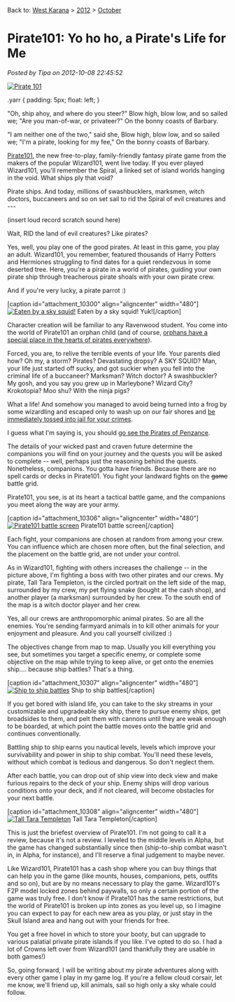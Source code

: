 Back to: [West Karana](/posts/westkarana.md) > [2012](/posts/2012/westkarana.md) > [October](./westkarana.md)
# Pirate101: Yo ho ho, a Pirate's Life for Me

*Posted by Tipa on 2012-10-08 22:45:52*

[![](../../../uploads/2012/10/Pirate-2012-10-08-22-32-11-71-480x269.jpg "Pirate 101")](../../../uploads/2012/10/Pirate-2012-10-08-22-32-11-71.jpg)


.yarr {
padding: 5px;
float: left;
}



"Oh, ship ahoy, and where do you steer?" 
Blow high, blow low, and so sailed we; 
"Are you man-of-war, or privateer?" 
On the bonny coasts of Barbary. 


"I am neither one of the two," said she, 
Blow high, blow low, and so sailed we; 
"I'm a pirate, looking for my fee," 
On the bonny coasts of Barbary. 


  

[Pirate101](https://www.pirate101.com/ "Pirate101"), the new free-to-play, family-friendly fantasy pirate game from the makers of the popular Wizard101, went live today. If you ever played Wizard101, you'll remember the Spiral, a linked set of island worlds hanging in the void. What ships ply that void?

Pirate ships. And today, millions of swashbucklers, marksmen, witch doctors, buccaneers and so on set sail to rid the Spiral of evil creatures and ---

(insert loud record scratch sound here)

Wait, RID the land of evil creatures? Like pirates?

Yes, well, you play one of the good pirates. At least in this game, you play an adult. Wizard101, you remember, featured thousands of Harry Potters and Hermiones struggling to find dates for a quiet rendezvous in some deserted tree. Here, you're a pirate in a world of pirates, guiding your own pirate ship through treacherous pirate shoals with your own pirate crew.

And if you're very lucky, a pirate parrot :)

[caption id="attachment\_10300" align="aligncenter" width="480"][![](../../../uploads/2012/10/Pirate-2012-10-08-19-44-41-05-480x270.jpg "Eaten by a sky squid!")](../../../uploads/2012/10/Pirate-2012-10-08-19-44-41-05.jpg) Eaten by a sky squid! Yuk![/caption]

Character creation will be familiar to any Ravenwood student. You come into the world of Pirate101 an orphan child (and of course, [orphans have a special place in the hearts of pirates everywhere](http://youtu.be/6Xuq7kdNaOk "An Orphan Boy")).

Forced, you are, to relive the terrible events of your life. Your parents died how? Oh my, a storm? Pirates? Devastating dropsy? A SKY SQUID? Man, your life just started off sucky, and got suckier when you fell into the criminal life of a buccaneer? Marksman? Witch doctor? A swashbuckler? My gosh, and you say you grew up in Marleybone? Wizard City? Krokotopia? Moo shu? With the ninja pigs?

What a life! And somehow you managed to avoid being turned into a frog by some wizardling and escaped only to wash up on our fair shores and [be immediately tossed into jail for your crimes](http://youtu.be/OpVbBH9Ip8I "A Policeman's Life is Not a Happy One").

I guess what I'm saying is, you should [go see the Pirates of Penzance](http://nygasp.org/current_season/on_tour "NY Gilbert and Sullivan Players").

The details of your wicked past and craven future determine the companions you will find on your journey and the quests you will be asked to complete -- well, perhaps just the reasoning behind the quests. Nonetheless, companions. You gotta have friends. Because there are no spell cards or decks in Pirate101. You fight your landward fights on the ~~game~~ battle grid.

Pirate101, you see, is at its heart a tactical battle game, and the companions you meet along the way are your army.

[caption id="attachment\_10306" align="aligncenter" width="480"][![](../../../uploads/2012/10/Pirate-2012-10-08-20-51-15-27-480x384.jpg "Pirate101 battle screen")](../../../uploads/2012/10/Pirate-2012-10-08-20-51-15-27.jpg) Pirate101 battle screen[/caption]

Each fight, your companions are chosen at random from among your crew. You can influence which are chosen more often, but the final selection, and the placement on the battle grid, are not under your control.

As in Wizard101, fighting with others increases the challenge -- in the picture above, I'm fighting a boss with two other pirates and our crews. My pirate, Tall Tara Templeton, is the circled portrait on the left side of the map, surrounded by my crew, my pet flying snake (bought at the cash shop), and another player (a marksman) surrounded by her crew. To the south end of the map is a witch doctor player and her crew.

Yes, all our crews are anthropomorphic animal pirates. So are all the enemies. You're sending farmyard animals in to kill other animals for your enjoyment and pleasure. And you call yourself civilized :)

The objectives change from map to map. Usually you kill everything you see, but sometimes you target a specific enemy, or complete some objective on the map while trying to keep alive, or get onto the enemies ship.... because ship battles? That's a thing.

[caption id="attachment\_10307" align="aligncenter" width="480"][![](../../../uploads/2012/10/Pirate-2012-10-08-19-55-57-41-480x360.jpg "Ship to ship battles")](../../../uploads/2012/10/Pirate-2012-10-08-19-55-57-41.jpg) Ship to ship battles[/caption]

If you get bored with island life, you can take to the sky streams in your customizable and upgradeable sky ship, there to pursue enemy ships, get broadsides to them, and pelt them with cannons until they are weak enough to be boarded, at which point the battle moves onto the battle grid and continues conventionally.

Battling ship to ship earns you nautical levels, levels which improve your survivability and power in ship to ship combat. You'll need these levels, without which combat is tedious and dangerous. So don't neglect them.

After each battle, you can drop out of ship view into deck view and make furious repairs to the deck of your ship. Enemy ships will drop various conditions onto your deck, and if not cleared, will become obstacles for your next battle.

[caption id="attachment\_10308" align="aligncenter" width="480"][![](../../../uploads/2012/10/Pirate-2012-10-08-21-30-51-79-480x384.jpg "Tall Tara Templeton")](../../../uploads/2012/10/Pirate-2012-10-08-21-30-51-79.jpg) Tall Tara Templeton[/caption]

This is just the briefest overview of Pirate101. I'm not going to call it a review, because it's not a review. I leveled to the middle levels in Alpha, but the game has changed substantially since then (ship-to-ship combat wasn't in, in Alpha, for instance), and I'll reserve a final judgement to maybe never.

Like Wizard101, Pirate101 has a cash shop where you can buy things that can help you in the game (like mounts, houses, companions, pets, outfits and so on), but are by no means necessary to play the game. Wizard101's F2P model locked zones behind paywalls, so only a certain portion of the game was truly free. I don't know if Pirate101 has the same restrictions, but the world of Pirate101 is broken up into zones as you level up, so I imagine you can expect to pay for each new area as you play, or just stay in the Skull Island area and hang out with your friends for free.

You get a free hovel in which to store your booty, but can upgrade to various palatial private pirate islands if you like. I've opted to do so. I had a lot of Crowns left over from Wizard101 (and thankfully they are usable in both games!)

So, going forward, I will be writing about my pirate adventures along with every other game I play in my game log. If you're a fellow cloud corsair, let me know, we'll friend up, kill animals, sail so high only a sky whale could follow.


